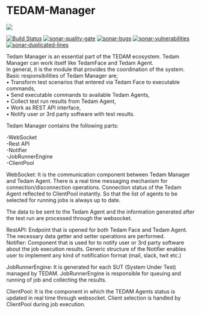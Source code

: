 # TEDAM-Manager
<a href="http://www.logo.com.tr"><img src="https://www.logo.com.tr/img/logo.png"/></a>

[![Build Status](https://travis-ci.com/logobs/tedam-manager.svg?branch=master)](https://travis-ci.com/logobs/tedam-manager)
[![sonar-quality-gate][sonar-quality-gate]][sonar-url] [![sonar-bugs][sonar-bugs]][sonar-url] [![sonar-vulnerabilities][sonar-vulnerabilities]][sonar-url] [![sonar-duplicated-lines][sonar-dublicated-lines]][sonar-url]

[sonar-url]: https://sonarcloud.io/dashboard?id=com.lbs.tedam%3ATedamManager
[sonar-quality-gate]: https://sonarcloud.io/api/project_badges/measure?project=com.lbs.tedam%3ATedamManager&metric=alert_status
[sonar-bugs]: https://sonarcloud.io/api/project_badges/measure?project=com.lbs.tedam%3ATedamManager&metric=bugs
[sonar-vulnerabilities]: https://sonarcloud.io/api/project_badges/measure?project=com.lbs.tedam%3ATedamManager&metric=vulnerabilities
[sonar-dublicated-lines]: https://sonarcloud.io/api/project_badges/measure?project=com.lbs.tedam%3ATedamManager&metric=duplicated_lines_density


Tedam Manager is an essential part of the TEDAM ecosystem. Tedam Manager can work itself like TedamFace and Tedam Agent.<br>
In general, it is the module that provides the coordination of the system. Basic responsibilities of Tedam Manager are;<br>
•	Transform test scenarios that entered via Tedam Face to executable commands,<br>
•	Send executable commands to available Tedam Agents,<br>
•	Collect test run results from Tedam Agent,<br>
•	Work as REST API interface,<br>
•	Notify user or 3rd party software with test results.<br>

Tedam Manager contains the following parts:<br>

-WebSocket<br>
-Rest API<br>
-Notifier<br>
-JobRunnerEngine<br>
-ClientPool<br>

WebSocket: It is the communication component between Tedam Manager and Tedam Agent. There is a real time messaging mechanism for connection/disconnection operations. Connection status of the Tedam Agent reflected to ClientPool instantly. So that the list of agents to be selected for running jobs is always up to date.<br>

The data to be sent to the Tedam Agent and the information generated after the test run are processed through the websocket.<br>

RestAPI: Endpoint that is opened for both Tedam Face and Tedam Agent. The necessary data getter and setter operations are performed.<br>
Notifier: Component that is used for to notify user or 3rd party software about the job execution results. Generic structure of the Notifier enables user to implement any kind of notification format (mail, slack, twit etc.)<br>

JobRunnerEngine: It is generated for each SUT (System Under Test) managed by TEDAM. JobRunnerEngine is responsible for queuing and running of job and collecting the results.<br>

ClientPool: It is the component in which the TEDAM Agents status is updated in real time through websocket. Client selection is handled by ClientPool during job execution.
